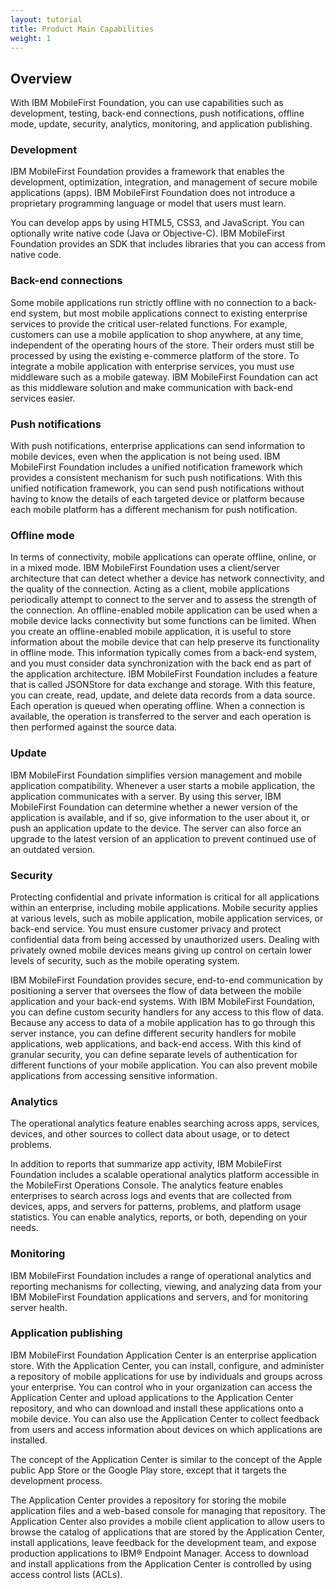 ```yaml
---
layout: tutorial
title: Product Main Capabilities
weight: 1
---
```

## Overview
With IBM MobileFirst Foundation, you can use capabilities such as development, testing, back-end connections, push notifications, offline mode, update, security, analytics, monitoring, and application publishing.

### Development
IBM MobileFirst Foundation provides a framework that enables the development, optimization, integration, and management of secure mobile applications (apps). IBM MobileFirst Foundation does not introduce a proprietary programming language or model that users must learn.

You can develop apps by using HTML5, CSS3, and JavaScript. You can optionally write native code (Java or Objective-C). IBM MobileFirst Foundation provides an SDK that includes libraries that you can access from native code.

### Back-end connections
Some mobile applications run strictly offline with no connection to a back-end system, but most mobile applications connect to existing enterprise services to provide the critical user-related functions. For example, customers can use a mobile application to shop anywhere, at any time, independent of the operating hours of the store. Their orders must still be processed by using the existing e-commerce platform of the store. To integrate a mobile application with enterprise services, you must use middleware such as a mobile gateway. IBM MobileFirst Foundation can act as this middleware solution and make communication with back-end services easier.

### Push notifications
With push notifications, enterprise applications can send information to mobile devices, even when the application is not being used. IBM MobileFirst Foundation includes a unified notification framework which provides a consistent mechanism for such push notifications. With this unified notification framework, you can send push notifications without having to know the details of each targeted device or platform because each mobile platform has a different mechanism for push notification.

### Offline mode
In terms of connectivity, mobile applications can operate offline, online, or in a mixed mode. IBM MobileFirst Foundation uses a client/server architecture that can detect whether a device has network connectivity, and the quality of the connection. Acting as a client, mobile applications periodically attempt to connect to the server and to assess the strength of the connection. An offline-enabled mobile application can be used when a mobile device lacks connectivity but some functions can be limited. When you create an offline-enabled mobile application, it is useful to store information about the mobile device that can help preserve its functionality in offline mode. This information typically comes from a back-end system, and you must consider data synchronization with the back end as part of the application architecture. IBM MobileFirst Foundation includes a feature that is called JSONStore for data exchange and storage. With this feature, you can create, read, update, and delete data records from a data source. Each operation is queued when operating offline. When a connection is available, the operation is transferred to the server and each operation is then performed against the source data.

### Update
IBM MobileFirst Foundation simplifies version management and mobile application compatibility. Whenever a user starts a mobile application, the application communicates with a server. By using this server, IBM MobileFirst Foundation can determine whether a newer version of the application is available, and if so, give information to the user about it, or push an application update to the device. The server can also force an upgrade to the latest version of an application to prevent continued use of an outdated version.

### Security
Protecting confidential and private information is critical for all applications within an enterprise, including mobile applications. Mobile security applies at various levels, such as mobile application, mobile application services, or back-end service. You must ensure customer privacy and protect confidential data from being accessed by unauthorized users. Dealing with privately owned mobile devices means giving up control on certain lower levels of security, such as the mobile operating system.

IBM MobileFirst Foundation provides secure, end-to-end communication by positioning a server that oversees the flow of data between the mobile application and your back-end systems. With IBM MobileFirst Foundation, you can define custom security handlers for any access to this flow of data. Because any access to data of a mobile application has to go through this server instance, you can define different security handlers for mobile applications, web applications, and back-end access. With this kind of granular security, you can define separate levels of authentication for different functions of your mobile application. You can also prevent mobile applications from accessing sensitive information.

### Analytics
The operational analytics feature enables searching across apps, services, devices, and other sources to collect data about usage, or to detect problems.

In addition to reports that summarize app activity, IBM MobileFirst Foundation includes a scalable operational analytics platform accessible in the MobileFirst Operations Console. The analytics feature enables enterprises to search across logs and events that are collected from devices, apps, and servers for patterns, problems, and platform usage statistics. You can enable analytics, reports, or both, depending on your needs.

### Monitoring
IBM MobileFirst Foundation includes a range of operational analytics and reporting mechanisms for collecting, viewing, and analyzing data from your IBM MobileFirst Foundation applications and servers, and for monitoring server health.

### Application publishing
IBM MobileFirst Foundation Application Center is an enterprise application store. With the Application Center, you can install, configure, and administer a repository of mobile applications for use by individuals and groups across your enterprise. You can control who in your organization can access the Application Center and upload applications to the Application Center repository, and who can download and install these applications onto a mobile device. You can also use the Application Center to collect feedback from users and access information about devices on which applications are installed.

The concept of the Application Center is similar to the concept of the Apple public App Store or the Google Play store, except that it targets the development process.

The Application Center provides a repository for storing the mobile application files and a web-based console for managing that repository. The Application Center also provides a mobile client application to allow users to browse the catalog of applications that are stored by the Application Center, install applications, leave feedback for the development team, and expose production applications to IBM® Endpoint Manager. Access to download and install applications from the Application Center is controlled by using access control lists (ACLs).
